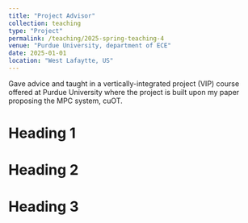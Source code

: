 ```yaml
---
title: "Project Advisor"
collection: teaching
type: "Project"
permalink: /teaching/2025-spring-teaching-4
venue: "Purdue University, department of ECE"
date: 2025-01-01
location: "West Lafaytte, US"
---
```


Gave advice and taught in a vertically-integrated project (VIP) course offered at Purdue University where the project is built upon my paper proposing the MPC system, cuOT.

Heading 1
======

Heading 2
======

Heading 3
======
